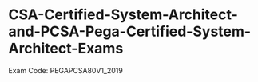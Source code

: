 # CSA-Certified-System-Architect-and-PCSA-Pega-Certified-System-Architect-Exams
Exam Code: PEGAPCSA80V1_2019
